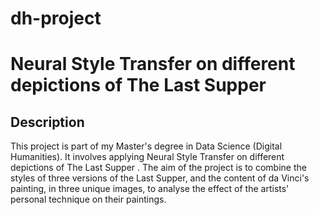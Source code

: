# dh-project
# Neural Style Transfer on different depictions of The Last Supper
## Description
This project is part of my Master's degree in Data Science (Digital Humanities). It involves applying Neural Style Transfer on different depictions of The Last Supper . The aim of the project is to combine the styles of three versions of the Last Supper, and the content of da Vinci's painting, in three unique images, to analyse the effect of the artists' personal technique on their paintings.

